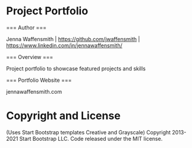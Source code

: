 
# Project Portfolio 

=== Author ===

Jenna Waffensmith | https://github.com/jwaffensmith | https://www.linkedin.com/in/jennawaffensmith/


=== Overview ===

Project portfolio to showcase featured projects and skills

=== Portfolio Website ===

jennawaffensmith.com 

# Copyright and License 
(Uses Start Bootstrap templates Creative and Grayscale)
Copyright 2013-2021 Start Bootstrap LLC. Code released under the MIT license.